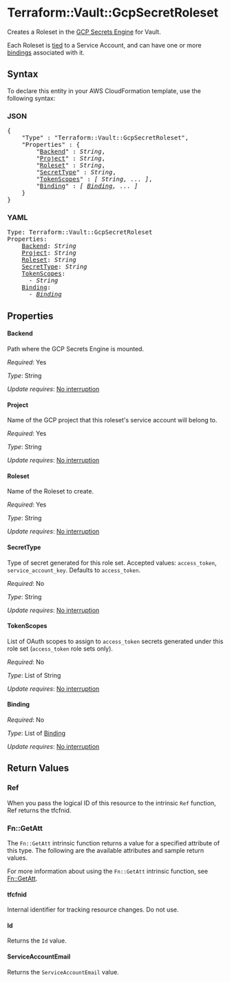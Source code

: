# Terraform::Vault::GcpSecretRoleset

Creates a Roleset in the [GCP Secrets Engine](https://www.vaultproject.io/docs/secrets/gcp/index.html) for Vault.

Each Roleset is [tied](https://www.vaultproject.io/docs/secrets/gcp/index.html#service-accounts-are-tied-to-rolesets) to a Service Account, and can have one or more [bindings](https://www.vaultproject.io/docs/secrets/gcp/index.html#roleset-bindings) associated with it.

## Syntax

To declare this entity in your AWS CloudFormation template, use the following syntax:

### JSON

<pre>
{
    "Type" : "Terraform::Vault::GcpSecretRoleset",
    "Properties" : {
        "<a href="#backend" title="Backend">Backend</a>" : <i>String</i>,
        "<a href="#project" title="Project">Project</a>" : <i>String</i>,
        "<a href="#roleset" title="Roleset">Roleset</a>" : <i>String</i>,
        "<a href="#secrettype" title="SecretType">SecretType</a>" : <i>String</i>,
        "<a href="#tokenscopes" title="TokenScopes">TokenScopes</a>" : <i>[ String, ... ]</i>,
        "<a href="#binding" title="Binding">Binding</a>" : <i>[ <a href="binding.md">Binding</a>, ... ]</i>
    }
}
</pre>

### YAML

<pre>
Type: Terraform::Vault::GcpSecretRoleset
Properties:
    <a href="#backend" title="Backend">Backend</a>: <i>String</i>
    <a href="#project" title="Project">Project</a>: <i>String</i>
    <a href="#roleset" title="Roleset">Roleset</a>: <i>String</i>
    <a href="#secrettype" title="SecretType">SecretType</a>: <i>String</i>
    <a href="#tokenscopes" title="TokenScopes">TokenScopes</a>: <i>
      - String</i>
    <a href="#binding" title="Binding">Binding</a>: <i>
      - <a href="binding.md">Binding</a></i>
</pre>

## Properties

#### Backend

Path where the GCP Secrets Engine is mounted.

_Required_: Yes

_Type_: String

_Update requires_: [No interruption](https://docs.aws.amazon.com/AWSCloudFormation/latest/UserGuide/using-cfn-updating-stacks-update-behaviors.html#update-no-interrupt)

#### Project

Name of the GCP project that this roleset's service account will belong to.

_Required_: Yes

_Type_: String

_Update requires_: [No interruption](https://docs.aws.amazon.com/AWSCloudFormation/latest/UserGuide/using-cfn-updating-stacks-update-behaviors.html#update-no-interrupt)

#### Roleset

Name of the Roleset to create.

_Required_: Yes

_Type_: String

_Update requires_: [No interruption](https://docs.aws.amazon.com/AWSCloudFormation/latest/UserGuide/using-cfn-updating-stacks-update-behaviors.html#update-no-interrupt)

#### SecretType

Type of secret generated for this role set. Accepted values: `access_token`, `service_account_key`. Defaults to `access_token`.

_Required_: No

_Type_: String

_Update requires_: [No interruption](https://docs.aws.amazon.com/AWSCloudFormation/latest/UserGuide/using-cfn-updating-stacks-update-behaviors.html#update-no-interrupt)

#### TokenScopes

List of OAuth scopes to assign to `access_token` secrets generated under this role set (`access_token` role sets only).

_Required_: No

_Type_: List of String

_Update requires_: [No interruption](https://docs.aws.amazon.com/AWSCloudFormation/latest/UserGuide/using-cfn-updating-stacks-update-behaviors.html#update-no-interrupt)

#### Binding

_Required_: No

_Type_: List of <a href="binding.md">Binding</a>

_Update requires_: [No interruption](https://docs.aws.amazon.com/AWSCloudFormation/latest/UserGuide/using-cfn-updating-stacks-update-behaviors.html#update-no-interrupt)

## Return Values

### Ref

When you pass the logical ID of this resource to the intrinsic `Ref` function, Ref returns the tfcfnid.

### Fn::GetAtt

The `Fn::GetAtt` intrinsic function returns a value for a specified attribute of this type. The following are the available attributes and sample return values.

For more information about using the `Fn::GetAtt` intrinsic function, see [Fn::GetAtt](https://docs.aws.amazon.com/AWSCloudFormation/latest/UserGuide/intrinsic-function-reference-getatt.html).

#### tfcfnid

Internal identifier for tracking resource changes. Do not use.

#### Id

Returns the <code>Id</code> value.

#### ServiceAccountEmail

Returns the <code>ServiceAccountEmail</code> value.

